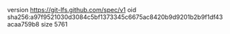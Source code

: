 version https://git-lfs.github.com/spec/v1
oid sha256:a97f9521030d3084c5bf1373345c6675ac8420b9d9201b2b9f1df43acaa759b8
size 5761

